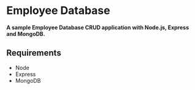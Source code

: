 Employee Database
=====================

**A sample Employee Database CRUD application with Node.js, Express and MongoDB.**

## Requirements

* Node
* Express
* MongoDB
